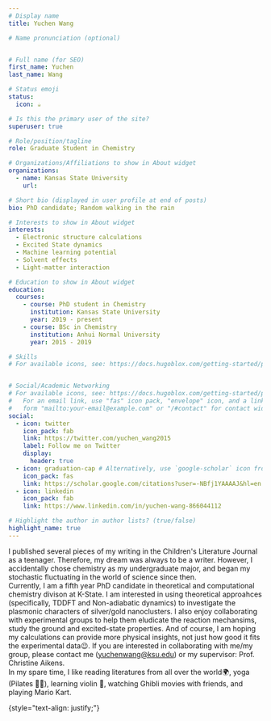 ```yaml
---
# Display name
title: Yuchen Wang

# Name pronunciation (optional)


# Full name (for SEO)
first_name: Yuchen
last_name: Wang

# Status emoji
status:
  icon: ☕️

# Is this the primary user of the site?
superuser: true

# Role/position/tagline
role: Graduate Student in Chemistry

# Organizations/Affiliations to show in About widget
organizations:
  - name: Kansas State University
    url: 

# Short bio (displayed in user profile at end of posts)
bio: PhD candidate; Random walking in the rain 

# Interests to show in About widget
interests:
  - Electronic structure calculations
  - Excited State dynamics
  - Machine learning potential
  - Solvent effects
  - Light-matter interaction

# Education to show in About widget
education:
  courses:
    - course: PhD student in Chemistry
      institution: Kansas State University
      year: 2019 - present
    - course: BSc in Chemistry
      institution: Anhui Normal University
      year: 2015 - 2019

# Skills
# For available icons, see: https://docs.hugoblox.com/getting-started/page-builder/#icons


# Social/Academic Networking
# For available icons, see: https://docs.hugoblox.com/getting-started/page-builder/#icons
#   For an email link, use "fas" icon pack, "envelope" icon, and a link in the
#   form "mailto:your-email@example.com" or "/#contact" for contact widget.
social:
  - icon: twitter
    icon_pack: fab
    link: https://twitter.com/yuchen_wang2015
    label: Follow me on Twitter
    display:
      header: true
  - icon: graduation-cap # Alternatively, use `google-scholar` icon from `ai` icon pack
    icon_pack: fas
    link: https://scholar.google.com/citations?user=-NBfj1YAAAAJ&hl=en
  - icon: linkedin
    icon_pack: fab
    link: https://www.linkedin.com/in/yuchen-wang-866044112

# Highlight the author in author lists? (true/false)
highlight_name: true
---
```

I published several pieces of my writing in the Children's Literature Journal as a teenager. Therefore, my dream was always to be a writer. However, I accidentally chose chemistry as my undergraduate major, and began my stochastic fluctuating in the world of science since then. <br> Currently, I am a fifth year PhD candidate in theoretical and computational chemistry divison at K-State. I am interested in using theoretical approahces (specifically, TDDFT and Non-adiabatic dynamics) to investigate the plasmonic characters of silver/gold nanoclusters. I also enjoy collaborating with experimental groups to help them eludicate the reaction mechansims, study the ground and excited-state properties. And of course, I am hoping my calculations can provide more physical insights, not just how good it fits the experimental data😉. If you are interested in collaborating with me/my group, please contact me (yuchenwang@ksu.edu) or my supervisor: Prof. Christine Aikens. <br>
In my spare time, I like reading literatures from all over the world🌍, yoga (Pilates 🧘‍♀️), learning violin 🎻, watching Ghibli movies with friends, and playing Mario Kart.   

{style="text-align: justify;"}
